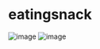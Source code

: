 # eatingsnack 
![image](https://github.com/liu181/eatingSnack/picture/home.bmp)
![image](https://github.com/liu181/eatingSnack/public/img/blue.png)
